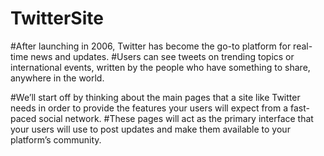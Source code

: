 # TwitterSite

#After launching in 2006, Twitter has become the go-to platform for real-time news and updates. 
#Users can see tweets on trending topics or international events, written by the people who have something to share, anywhere in the world.

#We’ll start off by thinking about the main pages that a site like Twitter needs in order to provide the features your users will expect from a fast-paced social network. 
#These pages will act as the primary interface that your users will use to post updates and make them available to your platform’s community.
